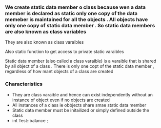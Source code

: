 ### We create static data member o class because wen a data member is declared as static only one copy of the data memeber is maintained for all the objects . All objects have only one copy of static data member . So static data members are also known as class variables 

They are also known as class varaibles 


Also static function to get access to private static varaibles 


Static data member (also called a class varaible) is a varaible that is shared by all object of a class . There is only one copt of the static data member , regardless of how mant objects of a class are created 


### Characteristics 
- They are class varaible and hence can exist independently without an instance of object even if no objects are created 
- All instances of a class ie obbjects share smae static data member 
- Static data member must be initailized or simply defined outside the class 
- int Test::balance ; 


